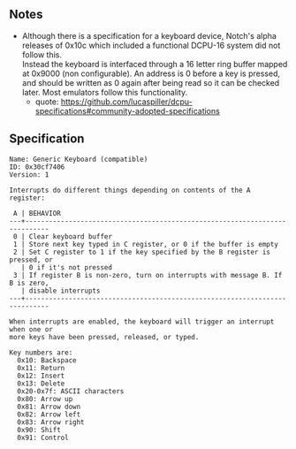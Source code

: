 ## Notes
- Although there is a specification for a keyboard device, Notch's alpha
  releases of 0x10c which included a functional DCPU-16 system did not follow
  this.  
  Instead the keyboard is interfaced through a 16 letter ring buffer mapped at
  0x9000 (non configurable). An address is 0 before a key is pressed, and should
  be written as 0 again after being read so it can be checked later.
  Most emulators follow this functionality.
  - quote: https://github.com/lucaspiller/dcpu-specifications#community-adopted-specifications

## Specification
```
Name: Generic Keyboard (compatible)
ID: 0x30cf7406
Version: 1

Interrupts do different things depending on contents of the A register:

 A | BEHAVIOR
---+----------------------------------------------------------------------------
 0 | Clear keyboard buffer
 1 | Store next key typed in C register, or 0 if the buffer is empty
 2 | Set C register to 1 if the key specified by the B register is pressed, or
   | 0 if it's not pressed
 3 | If register B is non-zero, turn on interrupts with message B. If B is zero,
   | disable interrupts
---+----------------------------------------------------------------------------

When interrupts are enabled, the keyboard will trigger an interrupt when one or
more keys have been pressed, released, or typed.

Key numbers are:
  0x10: Backspace
  0x11: Return
  0x12: Insert
  0x13: Delete
  0x20-0x7f: ASCII characters
  0x80: Arrow up
  0x81: Arrow down
  0x82: Arrow left
  0x83: Arrow right
  0x90: Shift
  0x91: Control
```